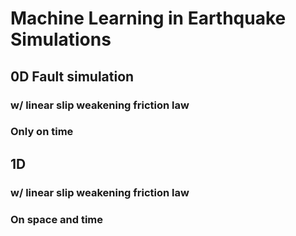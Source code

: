# Machine Learning in Earthquake Simulations
## 0D Fault simulation
### w/ linear slip weakening friction law
### Only on time
## 1D
### w/ linear slip weakening friction law
### On space and time
